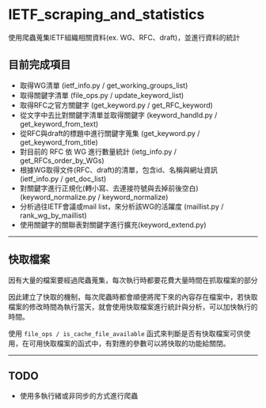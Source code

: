# IETF_scraping_and_statistics

使用爬蟲蒐集IETF組織相關資料(ex. WG、RFC、draft)，並進行資料的統計



## 目前完成項目
- 取得WG清單 (ietf_info.py / get_working_groups_list)
- 取得關鍵字清單 (file_ops.py / update_keyword_list)
- 取得RFC之官方關鍵字 (get_keyword.py / get_RFC_keyword)
- 從文字中去比對關鍵字清單並取得關鍵字 (keyword_handld.py / get_keyword_from_text)
- 從RFC與draft的標題中進行關鍵字蒐集 (get_keyword.py / get_keyword_from_title)
- 對目前的 RFC 依 WG 進行數量統計 (ietg_info.py / get_RFCs_order_by_WGs)
- 根據WG取得文件(RFC、draft)的清單，包含id、名稱與網址資訊 (ietf_info.py / get_doc_list)
- 對關鍵字進行正規化(轉小寫、去連接符號與去掉前後空白) (keyword_normalize.py / keyword_normalize)
- 分析過往IETF會議或mail list，來分析該WG的活躍度 (maillist.py / rank_wg_by_maillist)
- 使用關鍵字的關聯表對關鍵字進行擴充(keyword_extend.py)
---

## 快取檔案
因有大量的檔案要經過爬蟲蒐集，每次執行時都要花費大量時間在抓取檔案的部分

因此建立了快取的機制，每次爬蟲時都會順便將爬下來的內容存在檔案中，若快取檔案的修改時間為執行當天，就會使用快取檔案進行統計與分析，可以加快執行的時間。

使用 `file_ops / is_cache_file_available` 函式來判斷是否有快取檔案可供使用，在可用快取檔案的函式中，有對應的參數可以將快取的功能給關閉。

---

## TODO

- 使用多執行緒或非同步的方式進行爬蟲